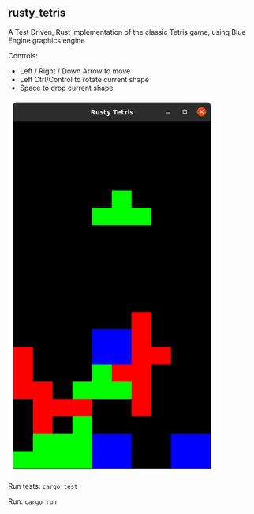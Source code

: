 rusty_tetris
------------

A Test Driven, Rust implementation of the classic Tetris game, using Blue Engine graphics engine

Controls:
* Left / Right / Down Arrow to move
* Left Ctrl/Control to rotate current shape
* Space to drop current shape

![Rusty Tetris Screenshot](screenshot.PNG)

Run tests: `cargo test`

Run: `cargo run`
